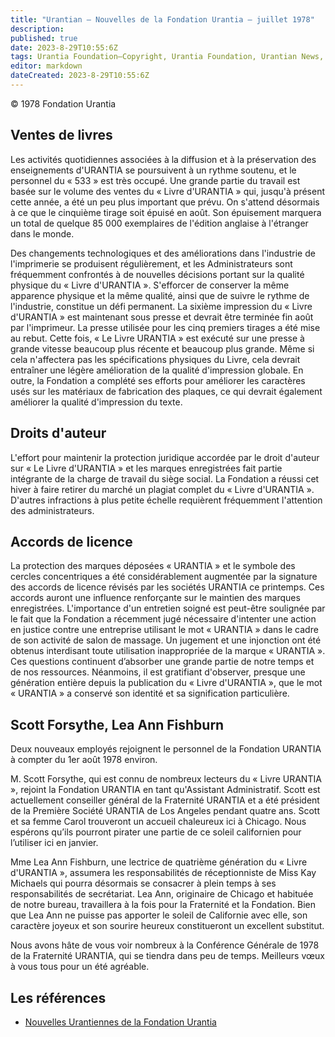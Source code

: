 ```yaml
---
title: "Urantian — Nouvelles de la Fondation Urantia — juillet 1978"
description: 
published: true
date: 2023-8-29T10:55:6Z
tags: Urantia Foundation—Copyright, Urantia Foundation, Urantian News, article
editor: markdown
dateCreated: 2023-8-29T10:55:6Z
---
```


<p class="v-card v-sheet theme--light grey lighten-3 px-2">© 1978 Fondation Urantia</p>



## Ventes de livres

Les activités quotidiennes associées à la diffusion et à la préservation des enseignements d'URANTIA se poursuivent à un rythme soutenu, et le personnel du « 533 » est très occupé. Une grande partie du travail est basée sur le volume des ventes du « Livre d'URANTIA » qui, jusqu'à présent cette année, a été un peu plus important que prévu. On s'attend désormais à ce que le cinquième tirage soit épuisé en août. Son épuisement marquera un total de quelque 85 000 exemplaires de l'édition anglaise à l'étranger dans le monde.

Des changements technologiques et des améliorations dans l'industrie de l'imprimerie se produisent régulièrement, et les Administrateurs sont fréquemment confrontés à de nouvelles décisions portant sur la qualité physique du « Livre d'URANTIA ». S'efforcer de conserver la même apparence physique et la même qualité, ainsi que de suivre le rythme de l'industrie, constitue un défi permanent. La sixième impression du « Livre d'URANTIA » est maintenant sous presse et devrait être terminée fin août par l'imprimeur. La presse utilisée pour les cinq premiers tirages a été mise au rebut. Cette fois, « Le Livre URANTIA » est exécuté sur une presse à grande vitesse beaucoup plus récente et beaucoup plus grande. Même si cela n'affectera pas les spécifications physiques du Livre, cela devrait entraîner une légère amélioration de la qualité d'impression globale.  En outre, la Fondation a complété ses efforts pour améliorer les caractères usés sur les matériaux de fabrication des plaques, ce qui devrait également améliorer la qualité d'impression du texte.

## Droits d'auteur

L'effort pour maintenir la protection juridique accordée par le droit d'auteur sur « Le Livre d'URANTIA » et les marques enregistrées fait partie intégrante de la charge de travail du siège social. La Fondation a réussi cet hiver à faire retirer du marché un plagiat complet du « Livre d'URANTIA ». D'autres infractions à plus petite échelle requièrent fréquemment l'attention des administrateurs.

## Accords de licence

La protection des marques déposées « URANTIA » et le symbole des cercles concentriques a été considérablement augmentée par la signature des accords de licence révisés par les sociétés URANTIA ce printemps. Ces accords auront une influence renforçante sur le maintien des marques enregistrées. L'importance d'un entretien soigné est peut-être soulignée par le fait que la Fondation a récemment jugé nécessaire d'intenter une action en justice contre une entreprise utilisant le mot « URANTIA » dans le cadre de son activité de salon de massage. Un jugement et une injonction ont été obtenus interdisant toute utilisation inappropriée de la marque « URANTIA ». Ces questions continuent d’absorber une grande partie de notre temps et de nos ressources. Néanmoins, il est gratifiant d'observer, presque une génération entière depuis la publication du « Livre d'URANTIA », que le mot « URANTIA » a conservé son identité et sa signification particulière.

## Scott Forsythe, Lea Ann Fishburn

Deux nouveaux employés rejoignent le personnel de la Fondation URANTIA à compter du 1er août 1978 environ. 

M. Scott Forsythe, qui est connu de nombreux lecteurs du « Livre URANTIA », rejoint la Fondation URANTIA en tant qu'Assistant Administratif. Scott est actuellement conseiller général de la Fraternité URANTIA et a été président de la Première Société URANTIA de Los Angeles pendant quatre ans. Scott et sa femme Carol trouveront un accueil chaleureux ici à Chicago. Nous espérons qu’ils pourront pirater une partie de ce soleil californien pour l’utiliser ici en janvier.

Mme Lea Ann Fishburn, une lectrice de quatrième génération du « Livre d'URANTIA », assumera les responsabilités de réceptionniste de Miss Kay Michaels qui pourra désormais se consacrer à plein temps à ses responsabilités de secrétariat. Lea Ann, originaire de Chicago et habituée de notre bureau, travaillera à la fois pour la Fraternité et la Fondation. Bien que Lea Ann ne puisse pas apporter le soleil de Californie avec elle, son caractère joyeux et son sourire heureux constitueront un excellent substitut.

Nous avons hâte de vous voir nombreux à la Conférence Générale de 1978 de la Fraternité URANTIA, qui se tiendra dans peu de temps. Meilleurs vœux à vous tous pour un été agréable.


## Les références

- [Nouvelles Urantiennes de la Fondation Urantia](https://www.urantia.org/news/1978-07)

